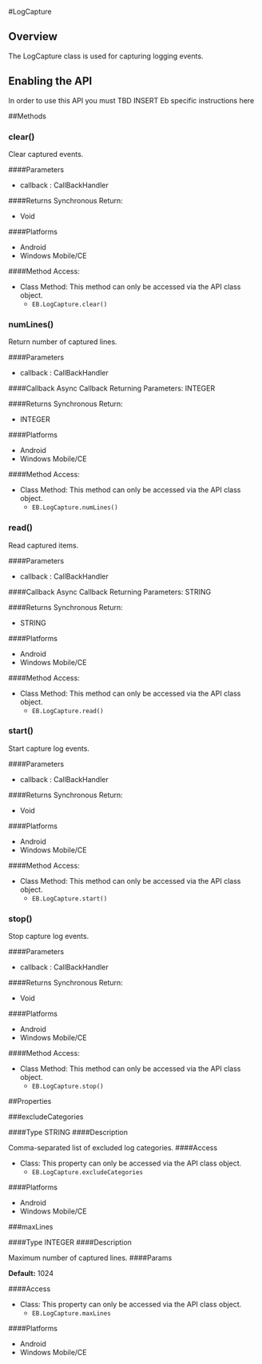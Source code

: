 #LogCapture


## Overview
The LogCapture class is used for capturing logging events.
        
## Enabling the API
In order to use this API you must TBD INSERT Eb specific instructions here

        


##Methods



### clear()
Clear captured events.

####Parameters
<ul><li>callback : <span class='text-info'>CallBackHandler</span></li></ul>

####Returns
Synchronous Return:<ul><li>Void</li></ul>

####Platforms

* Android
* Windows Mobile/CE

####Method Access:
<ul><li><i class="icon-book"></i>Class Method: This method can only be accessed via the API class object. <ul><li><code>EB.LogCapture.clear()</code> </li></ul></li></ul>

### numLines()
Return number of captured lines.

####Parameters
<ul><li>callback : <span class='text-info'>CallBackHandler</span></li></ul>

####Callback
Async Callback Returning Parameters: <span class='text-info'>INTEGER</span></p><ul></ul>

####Returns
Synchronous Return:<ul><li>INTEGER</li></ul>

####Platforms

* Android
* Windows Mobile/CE

####Method Access:
<ul><li><i class="icon-book"></i>Class Method: This method can only be accessed via the API class object. <ul><li><code>EB.LogCapture.numLines()</code> </li></ul></li></ul>

### read()
Read captured items.

####Parameters
<ul><li>callback : <span class='text-info'>CallBackHandler</span></li></ul>

####Callback
Async Callback Returning Parameters: <span class='text-info'>STRING</span></p><ul></ul>

####Returns
Synchronous Return:<ul><li>STRING</li></ul>

####Platforms

* Android
* Windows Mobile/CE

####Method Access:
<ul><li><i class="icon-book"></i>Class Method: This method can only be accessed via the API class object. <ul><li><code>EB.LogCapture.read()</code> </li></ul></li></ul>

### start()
Start capture log events.

####Parameters
<ul><li>callback : <span class='text-info'>CallBackHandler</span></li></ul>

####Returns
Synchronous Return:<ul><li>Void</li></ul>

####Platforms

* Android
* Windows Mobile/CE

####Method Access:
<ul><li><i class="icon-book"></i>Class Method: This method can only be accessed via the API class object. <ul><li><code>EB.LogCapture.start()</code> </li></ul></li></ul>

### stop()
Stop capture log events.

####Parameters
<ul><li>callback : <span class='text-info'>CallBackHandler</span></li></ul>

####Returns
Synchronous Return:<ul><li>Void</li></ul>

####Platforms

* Android
* Windows Mobile/CE

####Method Access:
<ul><li><i class="icon-book"></i>Class Method: This method can only be accessed via the API class object. <ul><li><code>EB.LogCapture.stop()</code> </li></ul></li></ul>

##Properties



###excludeCategories

####Type
<span class='text-info'>STRING</span> 
####Description

Comma-separated list of excluded log categories.
####Access
<ul><li><i class="icon-book"></i>Class: This property can only be accessed via the API class object. <ul><li><code>EB.LogCapture.excludeCategories</code> </li></ul></li></ul>


####Platforms

* Android
* Windows Mobile/CE

###maxLines

####Type
<span class='text-info'>INTEGER</span> 
####Description

Maximum number of captured lines.
####Params
<p><strong>Default:</strong> 1024</p>
####Access
<ul><li><i class="icon-book"></i>Class: This property can only be accessed via the API class object. <ul><li><code>EB.LogCapture.maxLines</code> </li></ul></li></ul>


####Platforms

* Android
* Windows Mobile/CE